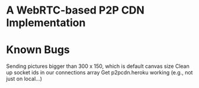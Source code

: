 # A WebRTC-based P2P CDN Implementation

Known Bugs
=============
Sending pictures bigger than 300 x 150, which is default canvas size
Clean up socket ids in our connections array
Get p2pcdn.heroku working (e.g., not just on local...)